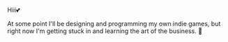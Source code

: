 Hiii💕

At some point I'll be designing and programming my own indie games, but right now I'm getting stuck in and learning the art of the business. 💪
